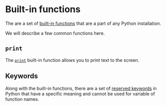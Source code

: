 # Built-in functions

The are a set of [built-in
functions](https://docs.python.org/3/library/functions.html#built-in-functions) that are a part of
any Python installation.

We will describe a few common functions here.

## `print`

The [`print`](https://docs.python.org/3/library/functions.html#print) built-in function allows you
to print text to the screen.

## Keywords

Along with the built-in functions, there are a set of [reserved
keywords](https://www.w3schools.com/python/python_ref_keywords.asp) in Python that have a specific
meaning and cannot be used for variable of function names.